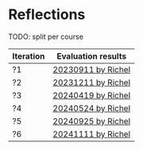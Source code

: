 # Reflections

TODO: split per course

Iteration |Evaluation results
----------|-----------------------------
?1        |[20230911 by Richel](20230911/20230911_richel.md)
?2        |[20231211 by Richel](20231211/20231211_richel.md)
?3        |[20240419 by Richel](20240419/20240419_richel.md)
?4        |[20240524 by Richel](20240524/20240524_richel.md)
?5        |[20240925 by Richel](20240925/20240925_richel.md)
?6        |[20241111 by Richel](20241111/20241111_richel.md)
